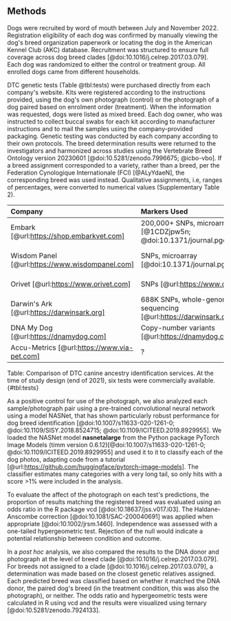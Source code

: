 ## Methods

Dogs were recruited by word of mouth between July and November 2022.
Registration eligibility of each dog was confirmed by manually viewing the dog's breed organization paperwork or locating the dog in the American Kennel Club (AKC) database.
Recruitment was structured to ensure full coverage across dog breed clades [@doi:10.1016/j.celrep.2017.03.079].
Each dog was randomized to either the control or treatment group.
All enrolled dogs came from different households.

DTC genetic tests (Table @tbl:tests) were purchased directly from each company's website.
Kits were registered according to the instructions provided, using the dog's own photograph (control) or the photograph of a dog paired based on enrolment order (treatment).
When the information was requested, dogs were listed as mixed breed.
Each dog owner, who was instructed to collect buccal swabs for each kit according to manufacturer instructions and to mail the samples using the company-provided packaging.
Genetic testing was conducted by each company according to their own protocols.
The breed determination results were returned to the investigators and harmonized across studies using the Vertebrate Breed Ontology version 20230601 [@doi:10.5281/zenodo.7996675; @icbo-vbo].
If a breed assignment corresponded to a variety, rather than a breed, per the Federation Cynologique Internationale (FCI) [@ALyYdaeN], the corresponding breed was used instead.
Qualitative assignments, i.e, ranges of percentages, were converted to numerical values (Supplementary Table 2).

| Company | Markers Used | Reference Panel | Ancestry Assignment Algorithm |
|:--------|:-------------|:----------------|:------------------------------|
| Embark [@url:https://shop.embarkvet.com] | 200,000+ SNPs, microarray [@1CDZjpw5n; @doi:10.1371/journal.pgen.1008003] | 350+ breeds [@doi:10.1534/g3.118.200836] | ?|
| Wisdom Panel [@url:https://www.wisdompanel.com] | SNPs, microarray [@doi:10.1371/journal.pgen.1010651] | 350+ breeds, 21K+ samples [@doi:10.1371/journal.pgen.1010651; @url:https://www.wisdompanel.com] | BCSYS [@doi:10.1371/journal.pgen.1010651] |
| Orivet [@url:https://www.orivet.com] | SNPs [@url:https://www.orivet.com] | 350+ breeds, 15K samples [@url:https://www.orivet.com] | ? |
| Darwin's Ark [@url:https://darwinsark.org] | 688K SNPs, whole-genome sequencing [@url:https://darwinsark.org] | 101 breeds [@url:https://darwinsark.org] | SupportMix [@doi:10.1186/1471-2156-13-49; @doi:10.1126/science.abk0639] |
| DNA My Dog [@url:https://dnamydog.com] | Copy-number variants [@url:https://dnamydog.com] | 350+ breeds [@url:https://dnamydog.com] |?|
| Accu-Metrics [@url:https://www.via-pet.com] | ? | 340 breeds [@url:https://www.via-pet.com] | ? |
Table:
Comparison of DTC canine ancestry identification services.
At the time of study design (end of 2021), six tests were commercially available.
{#tbl:tests}

As a positive control for use of the photograph, we also analyzed each sample/photograph pair using a pre-trained convolutional neural network using a model NASNet, that has shown particularly robust performance for dog breed identification [@doi:10.1007/s11633-020-1261-0; @doi:10.1109/SISY.2018.8524715; @doi:10.1109/ICITEED.2019.8929955].
We loaded the NASNet model **nasnetalarge** from the Python package PyTorch Image Models (timm version 0.6.12)[@doi:10.1007/s11633-020-1261-0; @doi:10.1109/ICITEED.2019.8929955] and used it to it to classify each of the dog photos, adapting code from a tutorial [@url:https://github.com/huggingface/pytorch-image-models].
The classifier estimates many categories with a very long tail, so only hits with a score >1% were included in the analysis.

To evaluate the affect of the photograph on each test's predictions, the proportion of results matching the registered breed was evaluated using an odds ratio in the R package vcd [@doi:10.18637/jss.v017.i03].
The Haldane-Anscombe correction [@doi:10.1081/SAC-200040691] was applied when appropriate [@doi:10.1002/jrsm.1460].
Independence was assessed with a one-tailed hypergeometric test.
Rejection of the null would indicate a potential relationship between condition and outcome.

In a *post hoc* analysis, we also compared the results to the DNA donor and photograph at the level of breed clade [@doi:10.1016/j.celrep.2017.03.079].
For breeds not assigned to a clade [@doi:10.1016/j.celrep.2017.03.079], a determination was made based on the closest genetic relatives assigned.
Each predicted breed was classified based on whether it matched the DNA donor, the paired dog's breed (in the treatment condition, this was also the photograph), or neither.
The odds ratio and hypergeometric tests were calculated in R using vcd and the results were visualized using ternary [@doi:10.5281/zenodo.7924133].

